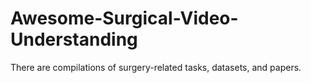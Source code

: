 # Awesome-Surgical-Video-Understanding
There are compilations of surgery-related tasks, datasets, and papers.
